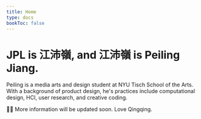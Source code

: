 ```yaml
---
title: Home
type: docs
bookToc: false
---
```


# JPL is 江沛嶺, and 江沛嶺 is Peiling Jiang.

Peiling is a media arts and design student at NYU Tisch School of the Arts. With a background of product design, he's practices include computational design, HCI, user research, and creative coding.

🙆‍♂️ More information will be updated soon. Love Qingqing.
